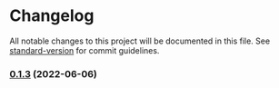 # Changelog

All notable changes to this project will be documented in this file. See [standard-version](https://github.com/conventional-changelog/standard-version) for commit guidelines.

### [0.1.3](https://github.com/kyuseo/kyu-my-first-projen-project/compare/v0.1.2...v0.1.3) (2022-06-06)
